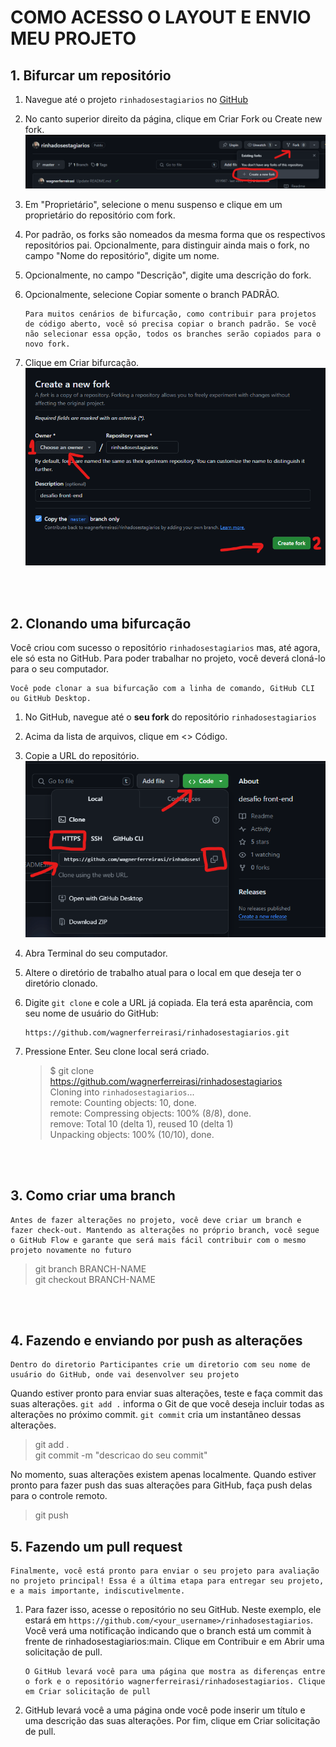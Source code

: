 # COMO ACESSO O LAYOUT E ENVIO MEU PROJETO

## 1. Bifurcar um repositório

1.  Navegue até o projeto `rinhadosestagiarios` no [GitHub](https://github.com/wagnerferreirasi/rinhadosestagiarios)

2.  No canto superior direito da página, clique em Criar Fork ou Create new fork.
    ![imagem fork do projeto](../assets/fork.png)

3.  Em "Proprietário", selecione o menu suspenso e clique em um proprietário do repositório com fork.

4.  Por padrão, os forks são nomeados da mesma forma que os respectivos repositórios pai. Opcionalmente, para distinguir ainda mais o fork, no campo "Nome do repositório", digite um nome.

5.  Opcionalmente, no campo "Descrição", digite uma descrição do fork.

6.  Opcionalmente, selecione Copiar somente o branch PADRÃO.

        Para muitos cenários de bifurcação, como contribuir para projetos de código aberto, você só precisa copiar o branch padrão. Se você não selecionar essa opção, todos os branches serão copiados para o novo fork.

7.  Clique em Criar bifurcação.
    ![alt text](../assets/fork2.png)

<br>
<br>

## 2. Clonando uma bifurcação

Você criou com sucesso o repositório `rinhadosestagiarios` mas, até agora, ele só esta no GitHub. Para poder trabalhar no projeto, você deverá cloná-lo para o seu computador.

    Você pode clonar a sua bifurcação com a linha de comando, GitHub CLI ou GitHub Desktop.

1.  No GitHub, navegue até o **seu fork** do repositório `rinhadosestagiarios`

2.  Acima da lista de arquivos, clique em <> Código.

3.  Copie a URL do repositório.
    ![alt text](../assets/clone.png)

4.  Abra Terminal do seu computador.

5.  Altere o diretório de trabalho atual para o local em que deseja ter o diretório clonado.

6.  Digite `git clone` e cole a URL já copiada. Ela terá esta aparência, com seu nome de usuário do GitHub:

        https://github.com/wagnerferreirasi/rinhadosestagiarios.git

7.  Pressione Enter. Seu clone local será criado.

    > $ git clone https://github.com/wagnerferreirasi/rinhadosestagiarios<br>
    > Cloning into `rinhadosestagiarios`...<br>
    > remote: Counting objects: 10, done.<br>
    > remote: Compressing objects: 100% (8/8), done.<br>
    > remove: Total 10 (delta 1), reused 10 (delta 1)<br>
    > Unpacking objects: 100% (10/10), done.<br>

<br>
<br>

## 3. Como criar uma branch

    Antes de fazer alterações no projeto, você deve criar um branch e fazer check-out. Mantendo as alterações no próprio branch, você segue o GitHub Flow e garante que será mais fácil contribuir com o mesmo projeto novamente no futuro

> git branch BRANCH-NAME<br>
> git checkout BRANCH-NAME

<br>
<br>

## 4. Fazendo e enviando por push as alterações

    Dentro do diretorio Participantes crie um diretorio com seu nome de usuário do GitHub, onde vai desenvolver seu projeto

Quando estiver pronto para enviar suas alterações, teste e faça commit das suas alterações. `git add .` informa o Git de que você deseja incluir todas as alterações no próximo commit. `git commit` cria um instantâneo dessas alterações.

> git add .<br>
> git commit -m "descricao do seu commit"

No momento, suas alterações existem apenas localmente. Quando estiver pronto para fazer push das suas alterações para GitHub, faça push delas para o controle remoto.

> git push

## 5. Fazendo um pull request

    Finalmente, você está pronto para enviar o seu projeto para avaliação no projeto principal! Essa é a última etapa para entregar seu projeto, e a mais importante, indiscutivelmente.

1.  Para fazer isso, acesse o repositório no seu GitHub. Neste exemplo, ele estará em `https://github.com/<your_username>/rinhadosestagiarios`. Você verá uma notificação indicando que o branch está um commit à frente de rinhadosestagiarios:main. Clique em Contribuir e em Abrir uma solicitação de pull.

        O GitHub levará você para uma página que mostra as diferenças entre o fork e o repositório wagnerferreirasi/rinhadosestagiarios. Clique em Criar solicitação de pull

2.  GitHub levará você a uma página onde você pode inserir um título e uma descrição das suas alterações. Por fim, clique em Criar solicitação de pull.
